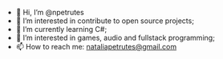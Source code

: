 - 👋 Hi, I’m @npetrutes
- 👀 I’m interested in contribute to open source projects;
- 🌱 I’m currently learning C#;
- 💞️ I’m interested in games, audio and fullstack programming;  
- 📫 How to reach me: nataliapetrutes@gmail.com


